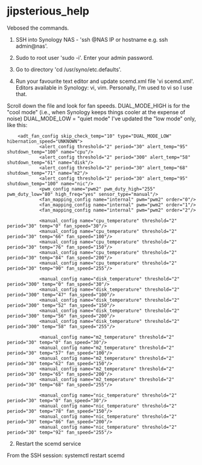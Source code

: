 # jipsterious_help
Vebosed the commands.

1. SSH into Synology NAS - 'ssh <admin user>@NAS IP or hostname e.g. ssh admin@nas'.

2. Sudo to root user 'sudo -i'.  Enter your admin password.

3. Go to directory 'cd /usr/syno/etc.defaults'.

4. Run your favourite text editor and update scemd.xml file 'vi scemd.xml'.
Editors available in Synology: vi, vim.  Personally, I'm used to vi so I use that.

Scroll down the file and look for fan speeds.
DUAL_MODE_HIGH is for the "cool mode" (i.e., when Synology keeps things cooler at the expense of noise)
DUAL_MODE_LOW = "quiet mode"
I've updated the "low mode" only, like this:

<?xml version="1.0" encoding="UTF-8"?>
        <adt_fan_config skip_check_temp="10" type="DUAL_MODE_LOW" hibernation_speed="UNKNOWN">
                <alert_config threshold="2" period="30" alert_temp="95" shutdown_temp="100" name="cpu"/>
                <alert_config threshold="2" period="300" alert_temp="58" shutdown_temp="61" name="disk"/>
                <alert_config threshold="2" period="30" alert_temp="68" shutdown_temp="71" name="m2"/>
                <alert_config threshold="2" period="30" alert_temp="95" shutdown_temp="100" name="nic"/>
                <pwm_config name="pwm2" pwm_duty_high="255" pwm_duty_low="80" high_freq="yes" sensor_type="manual"/>
                <fan_mapping_config name="internal" pwm="pwm2" order="0"/>
                <fan_mapping_config name="internal" pwm="pwm2" order="1"/>
                <fan_mapping_config name="internal" pwm="pwm2" order="2"/>

                <manual_config name="cpu_temperature" threshold="2" period="30" temp="0" fan_speed="30"/>
                <manual_config name="cpu_temperature" threshold="2" period="30" temp="66" fan_speed="100"/>
                <manual_config name="cpu_temperature" threshold="2" period="30" temp="76" fan_speed="150"/>
                <manual_config name="cpu_temperature" threshold="2" period="30" temp="84" fan_speed="200"/>
                <manual_config name="cpu_temperature" threshold="2" period="30" temp="90" fan_speed="255"/>

                <manual_config name="disk_temperature" threshold="2" period="300" temp="0" fan_speed="30"/>
                <manual_config name="disk_temperature" threshold="2" period="300" temp="47" fan_speed="100"/>
                <manual_config name="disk_temperature" threshold="2" period="300" temp="52" fan_speed="150"/>
                <manual_config name="disk_temperature" threshold="2" period="300" temp="56" fan_speed="200"/>
                <manual_config name="disk_temperature" threshold="2" period="300" temp="58" fan_speed="255"/>

                <manual_config name="m2_temperature" threshold="2" period="30" temp="0" fan_speed="30"/>
                <manual_config name="m2_temperature" threshold="2" period="30" temp="57" fan_speed="100"/>
                <manual_config name="m2_temperature" threshold="2" period="30" temp="62" fan_speed="150"/>
                <manual_config name="m2_temperature" threshold="2" period="30" temp="65" fan_speed="200"/>
                <manual_config name="m2_temperature" threshold="2" period="30" temp="68" fan_speed="255"/>

                <manual_config name="nic_temperature" threshold="2" period="30" temp="0" fan_speed="30"/>
                <manual_config name="nic_temperature" threshold="2" period="30" temp="78" fan_speed="150"/>
                <manual_config name="nic_temperature" threshold="2" period="30" temp="86" fan_speed="200"/>
                <manual_config name="nic_temperature" threshold="2" period="30" temp="92" fan_speed="255"/>
   <!-- Etc. -->
</scemd>

2. Restart the scemd service

From the SSH session:
systemctl restart scemd

